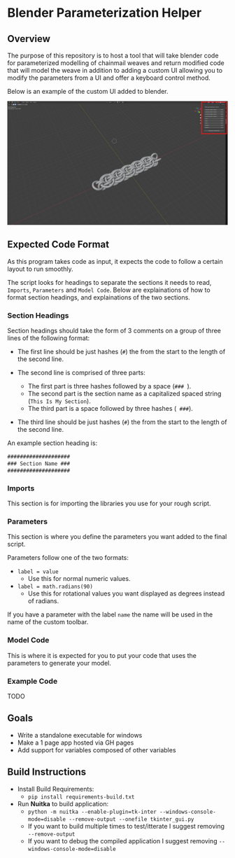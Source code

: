 # Blender Parameterization Helper

## Overview

The purpose of this repository is to host a tool that will take blender code for parameterized modelling of chainmail weaves and return modified code that will model the weave in addition to adding a custom UI allowing you to modify the parameters from a UI and offer a keyboard control method.

Below is an example of the custom UI added to blender.

![Custom Blender UI Example](assets/example.png)


## Expected Code Format

As this program takes code as input, it expects the code to follow a certain layout to run smoothly. 

The script looks for headings to separate the sections it needs to read, `Imports`, `Parameters` and `Model Code`. Below are explainations of how to format section headings, and explainations of the two sections.

### Section Headings

Section headings should take the form of 3 comments on a group of three lines of the following format:

* The first line should be just hashes (`#`) the from the start to the length of the second line.

* The second line is comprised of three parts:
    * The first part is three hashes followed by a space (`### `).
    * The second part is the section name as a capitalized spaced string (`This Is My Section`).
    * The third part is a space followed by three hashes (` ###`).

* The third line should be just hashes (`#`) the from the start to the length of the second line.

An example section heading is:

    ####################
    ### Section Name ###
    ####################

### Imports

This section is for importing the libraries you use for your rough script.


### Parameters

This section is where you define the parameters you want added to the final script.

Parameters follow one of the two formats:
* `label = value`
    * Use this for normal numeric values.
* `label = math.radians(90)`
    * Use this for rotational values you want displayed as degrees instead of radians.

If you have a parameter with the label `name` the name will be used in the name of the custom toolbar.


### Model Code

This is where it is expected for you to put your code that uses the parameters to generate your model.


### Example Code

TODO


## Goals

* Write a standalone executable for windows
* Make a 1 page app hosted via GH pages
* Add support for variables composed of other variables


## Build Instructions

* Install Build Requirements:
    * `pip install requirements-build.txt`
* Run **Nuitka** to build application:
    * `python -m nuitka --enable-plugin=tk-inter --windows-console-mode=disable --remove-output --onefile tkinter_gui.py`
    * If you want to build multiple times to test/itterate I suggest removing `--remove-output`
    * If you want to debug the compiled application I suggest removing `--windows-console-mode=disable`
